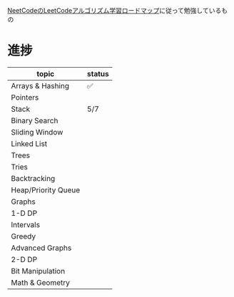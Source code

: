 [NeetCodeのLeetCodeアルゴリズム学習ロードマップ](https://neetcode.io/roadmap)に従って勉強しているもの

# 進捗

|topic|status|
|-----|------|
|Arrays & Hashing|✅|
|Pointers||
|Stack|5/7|
|Binary Search||
|Sliding Window||
|Linked List||
|Trees||
|Tries||
|Backtracking||
|Heap/Priority Queue||
|Graphs||
|1-D DP||
|Intervals||
|Greedy||
|Advanced Graphs||
|2-D DP||
|Bit Manipulation||
|Math & Geometry||
